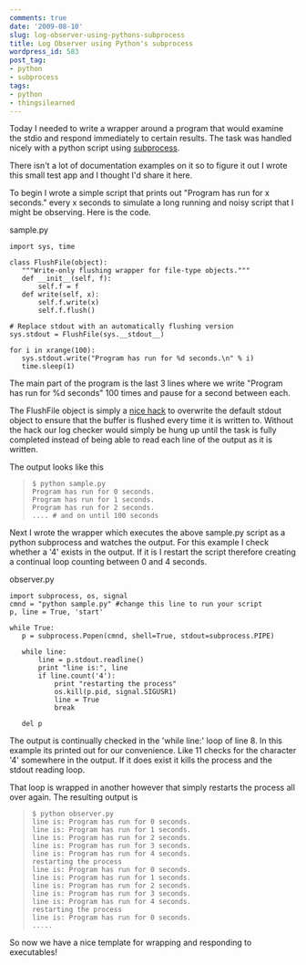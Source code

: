 ```yaml
---
comments: true
date: '2009-08-10'
slug: log-observer-using-pythons-subprocess
title: Log Observer using Python's subprocess
wordpress_id: 583
post_tag:
- python
- subprocess
tags:
- python
- thingsilearned
---
```


Today I needed to write a wrapper around a program that would examine the stdio and respond immediately to certain results.  The task was handled nicely with a python script using [subprocess](http://pydoc.org/2.4.1/subprocess.html).

There isn't a lot of documentation examples on it so to figure it out I wrote this small test app and I thought I'd share it here.

To begin I wrote a simple script that prints out "Program has run for x seconds." every x seconds to simulate a long running and noisy script that I might be observing.  Here is the code.

sample.py


    
    
    import sys, time
    
    class FlushFile(object):
       """Write-only flushing wrapper for file-type objects."""
       def __init__(self, f):
           self.f = f
       def write(self, x):
           self.f.write(x)
           self.f.flush()
    
    # Replace stdout with an automatically flushing version
    sys.stdout = FlushFile(sys.__stdout__)
    
    for i in xrange(100):
       sys.stdout.write("Program has run for %d seconds.\n" % i)
       time.sleep(1)
    



The main part of the program is the last 3 lines where we write "Program has run for %d seconds" 100 times and pause for a second between each.

The FlushFile object is simply a [nice hack](http://stackoverflow.com/questions/527197/intercepting-stdout-of-a-subprocess-while-it-is-running) to overwrite the default stdout object to ensure that the buffer is flushed every time it is written to.  Without the hack our log checker would simply be hung up until the task is fully completed instead of being able to read each line of the output as it is written.

The output looks like this


> 

>     
>     $ python sample.py
>     Program has run for 0 seconds.
>     Program has run for 1 seconds.
>     Program has run for 2 seconds.
>     .... # and on until 100 seconds
> 
> 



Next I wrote the wrapper which executes the above sample.py script as a python subprocess and watches the output.  For this example I check whether a '4' exists in the output.  If it is I restart the script therefore creating a continual loop counting between 0 and 4 seconds.

observer.py


    
    
    
    import subprocess, os, signal
    cmnd = "python sample.py" #change this line to run your script
    p, line = True, 'start'
    
    while True:
       p = subprocess.Popen(cmnd, shell=True, stdout=subprocess.PIPE)
    
       while line:
           line = p.stdout.readline()
           print "line is:", line
           if line.count('4'):
               print "restarting the process"
               os.kill(p.pid, signal.SIGUSR1)
               line = True
               break
    
       del p
    



The output is continually checked in the 'while line:' loop of line 8.  In this example its printed out for our convenience.  Like 11 checks for the character '4' somewhere in the output.  If it does exist it kills the process and the stdout reading loop.

That loop is wrapped in another however that simply restarts the process all over again.  The resulting output is


> 

>     
>     $ python observer.py
>     line is: Program has run for 0 seconds.
>     line is: Program has run for 1 seconds.
>     line is: Program has run for 2 seconds.
>     line is: Program has run for 3 seconds.
>     line is: Program has run for 4 seconds.
>     restarting the process
>     line is: Program has run for 0 seconds.
>     line is: Program has run for 1 seconds.
>     line is: Program has run for 2 seconds.
>     line is: Program has run for 3 seconds.
>     line is: Program has run for 4 seconds.
>     restarting the process
>     line is: Program has run for 0 seconds.
>     .....
> 
> 



So now we have a nice template for wrapping and responding to executables!
